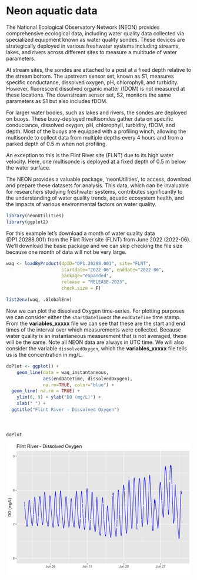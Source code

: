 Neon aquatic data
================

The National Ecological Observatory Network (NEON) provides
comprehensive ecological data, including water quality data collected
via specialized equipment known as water quality sondes. These devices
are strategically deployed in various freshwater systems including
streams, lakes, and rivers across different sites to measure a multitude
of water parameters.

At stream sites, the sondes are attached to a post at a fixed depth
relative to the stream bottom. The upstream sensor set, known as S1,
measures specific conductance, dissolved oxygen, pH, chlorophyll, and
turbidity. However, fluorescent dissolved organic matter (fDOM) is not
measured at these locations. The downstream sensor set, S2, monitors the
same parameters as S1 but also includes fDOM.

For larger water bodies, such as lakes and rivers, the sondes are
deployed on buoys. These buoy-deployed multisondes gather data on
specific conductance, dissolved oxygen, pH, chlorophyll, turbidity,
fDOM, and depth. Most of the buoys are equipped with a profiling winch,
allowing the multisonde to collect data from multiple depths every 4
hours and from a parked depth of 0.5 m when not profiling.

An exception to this is the Flint River site (FLNT) due to its high
water velocity. Here, one multisonde is deployed at a fixed depth of 0.5
m below the water surface.

The NEON provides a valuable package, ‘neonUtilities’, to access,
download and prepare these datasets for analysis. This data, which can
be invaluable for researchers studying freshwater systems, contributes
significantly to the understanding of water quality trends, aquatic
ecosystem health, and the impacts of various environmental factors on
water quality.

``` r
library(neonUtilities)
library(ggplot2)
```

For this example let’s download a month of water quality data
(DP1.20288.001) from the Flint River site (FLNT) from June 2022
(2022-06). We’ll download the basic package and we can skip checking the
file size because one month of data will not be very large.

``` r
waq <- loadByProduct(dpID="DP1.20288.001", site="FLNT", 
                     startdate="2022-06", enddate="2022-06", 
                     package="expanded", 
                     release = "RELEASE-2023",
                     check.size = F)
```

``` r
list2env(waq, .GlobalEnv)
```

Now we can plot the dissolved Oxygen time-series. For plotting purposes
we can consider either the `startDateTime`or the `endDateTime` time
stamp. From the **variables_xxxxx** file we can see that these are the
start and end times of the interval over which measurements were
collected. Because water quality is an instantaneous measurement that is
not averaged, these will be the same. Note all NEON data are always in
UTC time. We will also consider the variable `dissolvedOxygen`, which
the **variables_xxxxx** file tells us is the concentration in mg/L.

``` r
doPlot <- ggplot() +
    geom_line(data = waq_instantaneous, 
              aes(endDateTime, dissolvedOxygen), 
              na.rm=TRUE, color="blue") +
  geom_line( na.rm = TRUE) +
    ylim(6, 9) + ylab("DO (mg/L)") +
    xlab(" ") +
  ggtitle("Flint River - Dissolved Oxygen") 
  
  

doPlot
```

![](neon_aquatic_files/figure-gfm/plot-wqual-1.png)
